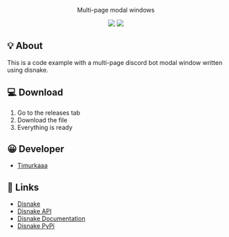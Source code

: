 <p align="center">
       Multi-page modal windows
</p>

<p align="center">
   <img src="https://img.shields.io/badge/Language-Python-yellow">
   <img src="https://img.shields.io/badge/Version-v1.0-blue">
</p>

## 💡 About
This is a code example with a multi-page discord bot modal window written using disnake.

## 💻 Download
1. Go to the releases tab
2. Download the file
3. Everything is ready


## 😀 Developer
- [Timurkaaa](https://github.com/Timurkaaaaaaa)

## 📎 Links
- [Disnake](https://disnake.dev/)
- [Disnake API](https://docs.disnake.dev/en/stable/api/index.html)
- [Disnake Documentation](https://docs.disnake.dev/en/stable/)
- [Disnake PyPi](https://pypi.org/project/disnake/)
